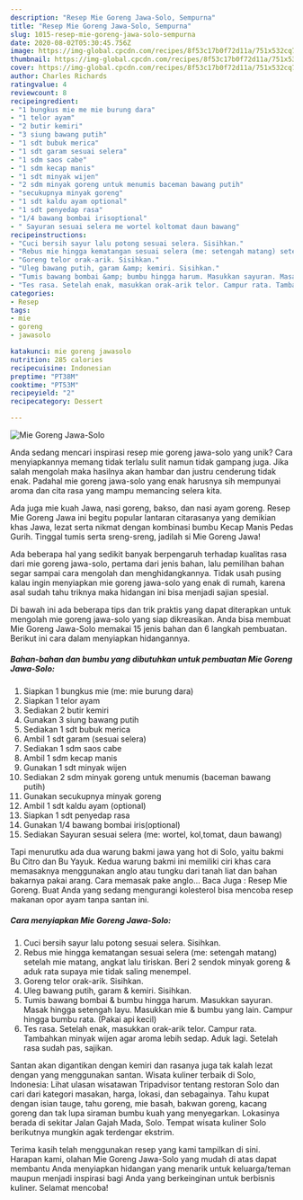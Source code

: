 ```yaml
---
description: "Resep Mie Goreng Jawa-Solo, Sempurna"
title: "Resep Mie Goreng Jawa-Solo, Sempurna"
slug: 1015-resep-mie-goreng-jawa-solo-sempurna
date: 2020-08-02T05:30:45.756Z
image: https://img-global.cpcdn.com/recipes/8f53c17b0f72d11a/751x532cq70/mie-goreng-jawa-solo-foto-resep-utama.jpg
thumbnail: https://img-global.cpcdn.com/recipes/8f53c17b0f72d11a/751x532cq70/mie-goreng-jawa-solo-foto-resep-utama.jpg
cover: https://img-global.cpcdn.com/recipes/8f53c17b0f72d11a/751x532cq70/mie-goreng-jawa-solo-foto-resep-utama.jpg
author: Charles Richards
ratingvalue: 4
reviewcount: 8
recipeingredient:
- "1 bungkus mie me mie burung dara"
- "1 telor ayam"
- "2 butir kemiri"
- "3 siung bawang putih"
- "1 sdt bubuk merica"
- "1 sdt garam sesuai selera"
- "1 sdm saos cabe"
- "1 sdm kecap manis"
- "1 sdt minyak wijen"
- "2 sdm minyak goreng untuk menumis baceman bawang putih"
- "secukupnya minyak goreng"
- "1 sdt kaldu ayam optional"
- "1 sdt penyedap rasa"
- "1/4 bawang bombai irisoptional"
- " Sayuran sesuai selera me wortel koltomat daun bawang"
recipeinstructions:
- "Cuci bersih sayur lalu potong sesuai selera. Sisihkan."
- "Rebus mie hingga kematangan sesuai selera (me: setengah matang) setelah mie matang, angkat lalu tiriskan. Beri 2 sendok minyak goreng &amp; aduk rata supaya mie tidak saling menempel."
- "Goreng telor orak-arik. Sisihkan."
- "Uleg bawang putih, garam &amp; kemiri. Sisihkan."
- "Tumis bawang bombai &amp; bumbu hingga harum. Masukkan sayuran. Masak hingga setengah layu. Masukkan mie &amp; bumbu yang lain. Campur hingga bumbu rata. (Pakai api kecil)"
- "Tes rasa. Setelah enak, masukkan orak-arik telor. Campur rata. Tambahkan minyak wijen agar aroma lebih sedap. Aduk lagi. Setelah rasa sudah pas, sajikan."
categories:
- Resep
tags:
- mie
- goreng
- jawasolo

katakunci: mie goreng jawasolo 
nutrition: 285 calories
recipecuisine: Indonesian
preptime: "PT38M"
cooktime: "PT53M"
recipeyield: "2"
recipecategory: Dessert

---
```



![Mie Goreng Jawa-Solo](https://img-global.cpcdn.com/recipes/8f53c17b0f72d11a/751x532cq70/mie-goreng-jawa-solo-foto-resep-utama.jpg)

Anda sedang mencari inspirasi resep mie goreng jawa-solo yang unik? Cara menyiapkannya memang tidak terlalu sulit namun tidak gampang juga. Jika salah mengolah maka hasilnya akan hambar dan justru cenderung tidak enak. Padahal mie goreng jawa-solo yang enak harusnya sih mempunyai aroma dan cita rasa yang mampu memancing selera kita.

Ada juga mie kuah Jawa, nasi goreng, bakso, dan nasi ayam goreng. Resep Mie Goreng Jawa ini begitu popular lantaran citarasanya yang demikian khas Jawa, lezat serta nikmat dengan kombinasi bumbu Kecap Manis Pedas Gurih. Tinggal tumis serta sreng-sreng, jadilah si Mie Goreng Jawa!

Ada beberapa hal yang sedikit banyak berpengaruh terhadap kualitas rasa dari mie goreng jawa-solo, pertama dari jenis bahan, lalu pemilihan bahan segar sampai cara mengolah dan menghidangkannya. Tidak usah pusing kalau ingin menyiapkan mie goreng jawa-solo yang enak di rumah, karena asal sudah tahu triknya maka hidangan ini bisa menjadi sajian spesial.


Di bawah ini ada beberapa tips dan trik praktis yang dapat diterapkan untuk mengolah mie goreng jawa-solo yang siap dikreasikan. Anda bisa membuat Mie Goreng Jawa-Solo memakai 15 jenis bahan dan 6 langkah pembuatan. Berikut ini cara dalam menyiapkan hidangannya.

<!--inarticleads1-->

##### Bahan-bahan dan bumbu yang dibutuhkan untuk pembuatan Mie Goreng Jawa-Solo:

1. Siapkan 1 bungkus mie (me: mie burung dara)
1. Siapkan 1 telor ayam
1. Sediakan 2 butir kemiri
1. Gunakan 3 siung bawang putih
1. Sediakan 1 sdt bubuk merica
1. Ambil 1 sdt garam (sesuai selera)
1. Sediakan 1 sdm saos cabe
1. Ambil 1 sdm kecap manis
1. Gunakan 1 sdt minyak wijen
1. Sediakan 2 sdm minyak goreng untuk menumis (baceman bawang putih)
1. Gunakan secukupnya minyak goreng
1. Ambil 1 sdt kaldu ayam (optional)
1. Siapkan 1 sdt penyedap rasa
1. Gunakan 1/4 bawang bombai iris(optional)
1. Sediakan  Sayuran sesuai selera (me: wortel, kol,tomat, daun bawang)


Tapi menurutku ada dua warung bakmi jawa yang hot di Solo, yaitu bakmi Bu Citro dan Bu Yayuk. Kedua warung bakmi ini memiliki ciri khas cara memasaknya menggunakan anglo atau tungku dari tanah liat dan bahan bakarnya pakai arang. Cara memasak pake anglo… Baca Juga : Resep Mie Goreng. Buat Anda yang sedang mengurangi kolesterol bisa mencoba resep makanan opor ayam tanpa santan ini. 

<!--inarticleads2-->

##### Cara menyiapkan Mie Goreng Jawa-Solo:

1. Cuci bersih sayur lalu potong sesuai selera. Sisihkan.
1. Rebus mie hingga kematangan sesuai selera (me: setengah matang) setelah mie matang, angkat lalu tiriskan. Beri 2 sendok minyak goreng &amp; aduk rata supaya mie tidak saling menempel.
1. Goreng telor orak-arik. Sisihkan.
1. Uleg bawang putih, garam &amp; kemiri. Sisihkan.
1. Tumis bawang bombai &amp; bumbu hingga harum. Masukkan sayuran. Masak hingga setengah layu. Masukkan mie &amp; bumbu yang lain. Campur hingga bumbu rata. (Pakai api kecil)
1. Tes rasa. Setelah enak, masukkan orak-arik telor. Campur rata. Tambahkan minyak wijen agar aroma lebih sedap. Aduk lagi. Setelah rasa sudah pas, sajikan.


Santan akan digantikan dengan kemiri dan rasanya juga tak kalah lezat dengan yang menggunakan santan. Wisata kuliner terbaik di Solo, Indonesia: Lihat ulasan wisatawan Tripadvisor tentang restoran Solo dan cari dari kategori masakan, harga, lokasi, dan sebagainya. Tahu kupat dengan isian tauge, tahu goreng, mie basah, bakwan goreng, kacang goreng dan tak lupa siraman bumbu kuah yang menyegarkan. Lokasinya berada di sekitar Jalan Gajah Mada, Solo. Tempat wisata kuliner Solo berikutnya mungkin agak terdengar ekstrim. 

Terima kasih telah menggunakan resep yang kami tampilkan di sini. Harapan kami, olahan Mie Goreng Jawa-Solo yang mudah di atas dapat membantu Anda menyiapkan hidangan yang menarik untuk keluarga/teman maupun menjadi inspirasi bagi Anda yang berkeinginan untuk berbisnis kuliner. Selamat mencoba!
